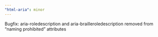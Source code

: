 ```yaml
---
"html-aria": minor
---
```


Bugfix: aria-roledescription and aria-brailleroledescription removed from “naming prohibited” attributes
